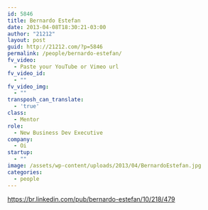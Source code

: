 ```yaml
---
id: 5846
title: Bernardo Estefan
date: 2013-04-08T18:30:21-03:00
author: "21212"
layout: post
guid: http://21212.com/?p=5846
permalink: /people/bernardo-estefan/
fv_video:
  - Paste your YouTube or Vimeo url
fv_video_id:
  - ""
fv_video_img:
  - ""
transposh_can_translate:
  - 'true'
class:
  - Mentor
role:
  - New Business Dev Executive
company:
  - Oi
startup:
  - ""
image: /assets/wp-content/uploads/2013/04/BernardoEstefan.jpg
categories:
  - people
---
```

https://br.linkedin.com/pub/bernardo-estefan/10/218/479